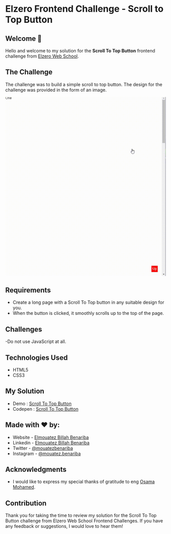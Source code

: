 # Elzero Frontend Challenge - Scroll to Top Button

## Welcome 👋

Hello and welcome to my solution for the **Scroll To Top Button** frontend challenge from [Elzero Web School](https://elzero.org/category/challenges/front-end-challenges/).

## The Challenge

The challenge was to build a simple scroll to top button. The design for the challenge was provided in the form of an image.

![Scroll to Top Button](images/scroll-to-top-pure-css.gif)

## Requirements

- Create a long page with a Scroll To Top button in any suitable design for you.
- When the button is clicked, it smoothly scrolls up to the top of the page.

## Challenges

-Do not use JavaScript at all.

## Technologies Used

- HTML5
- CSS3

## My Solution

- Demo : [Scroll To Top Button](https://mouatezbenariba.github.io/Elzero-Frontend-Challenges/scroll-to-top-button/)
- Codepen : [Scroll To Top Button](https://codepen.io/mouatezbenariba/pen/bGajPQg)

## Made with ❤ by:

- Website - [Elmouatez Billah Benariba](https://www.mouatezbenariba.me/)
- Linkedin - [Elmouatez Billah Benariba](https://www.linkedin.com/in/mouatezbenariba/)
- Twitter - [@mouatezbenariba](https://twitter.com/mouatezbenariba)
- Instagram - [@mouatez.benariba](https://www.instagram.com/mouatez.benariba/)

## Acknowledgments

- I would like to express my special thanks of gratitude to eng [Osama Mohamed](https://github.com/OsamaElzero).

## Contribution

Thank you for taking the time to review my solution for the Scroll To Top Button challenge from Elzero Web School Frontend Challenges. If you have any feedback or suggestions, I would love to hear them!

